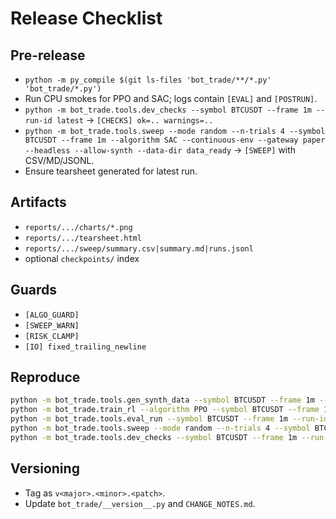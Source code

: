 # Release Checklist

## Pre-release
- `python -m py_compile $(git ls-files 'bot_trade/**/*.py' 'bot_trade/*.py')`
- Run CPU smokes for PPO and SAC; logs contain `[EVAL]` and `[POSTRUN]`.
- `python -m bot_trade.tools.dev_checks --symbol BTCUSDT --frame 1m --run-id latest` → `[CHECKS] ok=.. warnings=..`
- `python -m bot_trade.tools.sweep --mode random --n-trials 4 --symbol BTCUSDT --frame 1m --algorithm SAC --continuous-env --gateway paper --headless --allow-synth --data-dir data_ready` → `[SWEEP]` with CSV/MD/JSONL.
- Ensure tearsheet generated for latest run.

## Artifacts
- `reports/.../charts/*.png`
- `reports/.../tearsheet.html`
- `reports/.../sweep/summary.csv|summary.md|runs.jsonl`
- optional `checkpoints/` index

## Guards
- `[ALGO_GUARD]`
- `[SWEEP_WARN]`
- `[RISK_CLAMP]`
- `[IO] fixed_trailing_newline`

## Reproduce
```bash
python -m bot_trade.tools.gen_synth_data --symbol BTCUSDT --frame 1m --out data_ready
python -m bot_trade.train_rl --algorithm PPO --symbol BTCUSDT --frame 1m --device cpu --n-envs 1 --total-steps 128 --headless --allow-synth --data-dir data_ready --no-monitor
python -m bot_trade.tools.eval_run --symbol BTCUSDT --frame 1m --run-id latest --tearsheet
python -m bot_trade.tools.sweep --mode random --n-trials 4 --symbol BTCUSDT --frame 1m --algorithm SAC --continuous-env --gateway paper --headless --allow-synth --data-dir data_ready
python -m bot_trade.tools.dev_checks --symbol BTCUSDT --frame 1m --run-id latest
```

## Versioning
- Tag as `v<major>.<minor>.<patch>`.
- Update `bot_trade/__version__.py` and `CHANGE_NOTES.md`.

